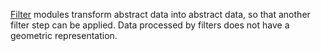 [Filter]() modules transform abstract data into abstract data, so that another filter step can be applied.
Data processed by filters does not have a geometric representation.

